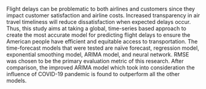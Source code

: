 Flight delays can be problematic to both airlines and customers since they impact customer satisfaction and airline costs. Increased transparency in air travel timeliness will reduce dissatisfaction when expected delays occur. Thus, this study aims at taking a global, time-series based approach to create the most accurate model for predicting flight delays to ensure the American people have efficient and equitable access to transportation. The time-forecast models that were tested are naïve forecast, regression model, exponential smoothing model, ARIMA model, and neural network. RMSE was chosen to be the primary evaluation metric of this research. After comparison, the improved ARIMA model which took into consideration the influence of COVID-19 pandemic is found to outperform all the other models.  
